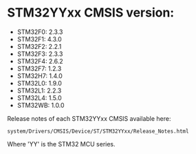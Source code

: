 # STM32YYxx CMSIS version:

  * STM32F0: 2.3.3
  * STM32F1: 4.3.0
  * STM32F2: 2.2.1
  * STM32F3: 2.3.3
  * STM32F4: 2.6.2
  * STM32F7: 1.2.3
  * STM32H7: 1.4.0
  * STM32L0: 1.9.0
  * STM32L1: 2.2.3
  * STM32L4: 1.5.0
  * STM32WB: 1.0.0

Release notes of each STM32YYxx CMSIS available here:

`system/Drivers/CMSIS/Device/ST/STM32YYxx/Release_Notes.html`

Where 'YY' is the STM32 MCU series.
